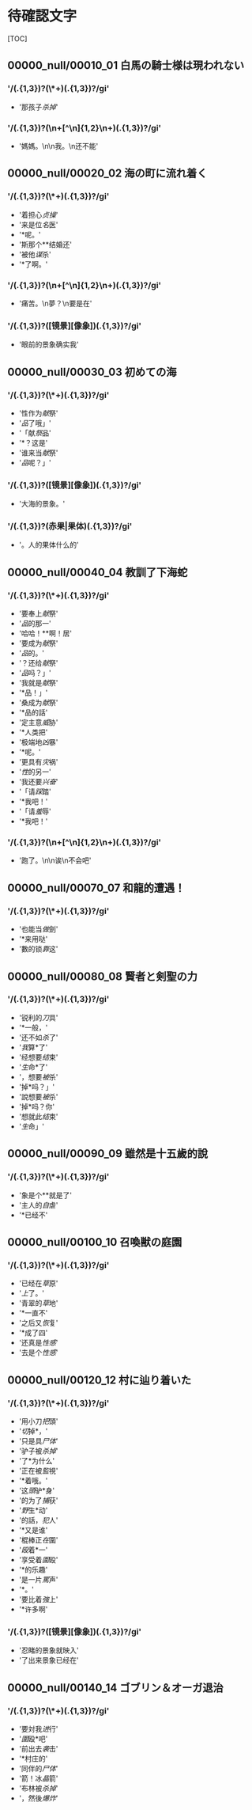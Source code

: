 # 待確認文字

[TOC]

## 00000_null/00010_01 白馬の騎士様は現われない

### '/(.{1,3})?(\\*+)(.{1,3})?/gi'

- '那孩子*杀掉*'

### '/(.{1,3})?(\n+[^\n]{1,2}\n+)(.{1,3})?/gi'

- '媽媽。\n\n我。\n还不能'


## 00000_null/00020_02 海の町に流れ着く

### '/(.{1,3})?(\\*+)(.{1,3})?/gi'

- '着担心*贞操*'
- '来是位*名*医'
- '*呢。'
- '斯那个**结婚还'
- '被他*谋*杀'
- '*了啊。'

### '/(.{1,3})?(\n+[^\n]{1,2}\n+)(.{1,3})?/gi'

- '痛苦。\n夢？\n要是在'

### '/(.{1,3})?([镜景][像象])(.{1,3})?/gi'

- '眼前的景象确实我'


## 00000_null/00030_03 初めての海

### '/(.{1,3})?(\\*+)(.{1,3})?/gi'

- '性作为*献*祭'
- '*品*了哦」'
- '「献*祭*品'
- '*？这是'
- '谁来当*献*祭'
- '*品*呢？」'

### '/(.{1,3})?([镜景][像象])(.{1,3})?/gi'

- '大海的景象。'

### '/(.{1,3})?(赤果|果体)(.{1,3})?/gi'

- '。人的果体什么的'


## 00000_null/00040_04 教訓了下海蛇

### '/(.{1,3})?(\\*+)(.{1,3})?/gi'

- '要奉上*献*祭'
- '*品*的那一'
- '哈哈！**啊！居'
- '要成为*献*祭'
- '*品*的。'
- '？还给*献*祭'
- '*品*吗？」'
- '我就是*献*祭'
- '*品！」'
- '桑成为*献*祭'
- '*品的話'
- '定主意*威*胁'
- '*人类把'
- '极端地*凶*暴'
- '*呢。'
- '更具有*灾*祸'
- '*性*的另一'
- '我还要*兴奋*'
- '「请*踩*踏'
- '*我吧！'
- '「请*羞*辱'
- '*我吧！'

### '/(.{1,3})?(\n+[^\n]{1,2}\n+)(.{1,3})?/gi'

- '跑了。\n\n诶\n不会吧'


## 00000_null/00070_07 和龍的遭遇！

### '/(.{1,3})?(\\*+)(.{1,3})?/gi'

- '也能当*做*劍'
- '*来用哒'
- '數的锁*靠*这'


## 00000_null/00080_08 賢者と剣聖の力

### '/(.{1,3})?(\\*+)(.{1,3})?/gi'

- '锐利的*刀*具'
- '*一般，'
- '还不如*杀*了'
- '*我*算*了'
- '经想要*结*束'
- '*生*命*了'
- '，想要*被*杀'
- '掉*吗？」'
- '說想要*被*杀'
- '掉*吗？你'
- '想就此*结*束'
- '*生*命」'


## 00000_null/00090_09 雖然是十五歲的說

### '/(.{1,3})?(\\*+)(.{1,3})?/gi'

- '象是个**就是了'
- '主人的*自*虐'
- '*已经不'


## 00000_null/00100_10 召喚獣の庭園

### '/(.{1,3})?(\\*+)(.{1,3})?/gi'

- '已经在*草*原'
- '*上*了。'
- '青翠的*草*地'
- '*一直不'
- '之后又*恢*复'
- '*成了四'
- '还真是*性感*'
- '去是个*性感*'


## 00000_null/00120_12 村に辿り着いた

### '/(.{1,3})?(\\*+)(.{1,3})?/gi'

- '用小刀*把*頭'
- '*切*掉*，'
- '只是具*尸体*'
- '驴子被*杀掉*'
- '了*为什么'
- '正在被*監*視'
- '*着哦。'
- '这*頭*驴*身'
- '的为了*捕*获'
- '*野*生*动'
- '的話，*犯*人'
- '*又是谁'
- '棍棒正*在*圍'
- '*殴*着*一'
- '享受着*圍*殴'
- '*的乐趣'
- '是一片*罵*声'
- '*。'
- '要比着*強*上'
- '*许多啊'

### '/(.{1,3})?([镜景][像象])(.{1,3})?/gi'

- '忍睹的景象就映入'
- '了出来景象已经在'


## 00000_null/00140_14 ゴブリン＆オーガ退治

### '/(.{1,3})?(\\*+)(.{1,3})?/gi'

- '要対我*进*行'
- '*圍*殴*吧'
- '前出去*袭*击'
- '*村庄的'
- '同伴的*尸体*'
- '箭！冰*晶*箭'
- '布林被*杀掉*'
- '，然後*爆炸*'
